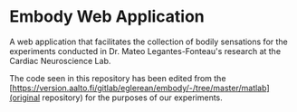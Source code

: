 # Embody Web Application

A web application that facilitates the collection of bodily sensations for the experiments conducted in Dr. Mateo Legantes-Fonteau's research at the Cardiac Neuroscience Lab. 

The code seen in this repository has been edited from the [https://version.aalto.fi/gitlab/eglerean/embody/-/tree/master/matlab](original repository) for the purposes of our experiments. 




